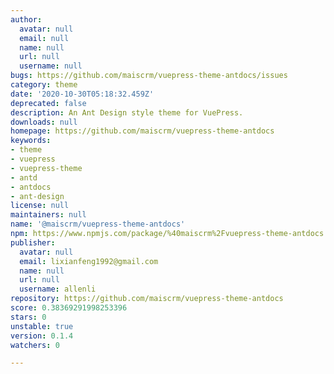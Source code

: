 ```yaml
---
author:
  avatar: null
  email: null
  name: null
  url: null
  username: null
bugs: https://github.com/maiscrm/vuepress-theme-antdocs/issues
category: theme
date: '2020-10-30T05:18:32.459Z'
deprecated: false
description: An Ant Design style theme for VuePress.
downloads: null
homepage: https://github.com/maiscrm/vuepress-theme-antdocs
keywords:
- theme
- vuepress
- vuepress-theme
- antd
- antdocs
- ant-design
license: null
maintainers: null
name: '@maiscrm/vuepress-theme-antdocs'
npm: https://www.npmjs.com/package/%40maiscrm%2Fvuepress-theme-antdocs
publisher:
  avatar: null
  email: lixianfeng1992@gmail.com
  name: null
  url: null
  username: allenli
repository: https://github.com/maiscrm/vuepress-theme-antdocs
score: 0.38369291998253396
stars: 0
unstable: true
version: 0.1.4
watchers: 0

---
```


